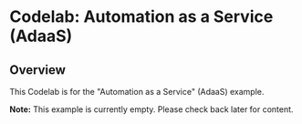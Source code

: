 # Codelab: Automation as a Service (AdaaS)

## Overview
This Codelab is for the "Automation as a Service" (AdaaS) example.

**Note:** This example is currently empty. Please check back later for content.
